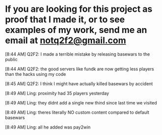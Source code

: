 # If you are looking for this project as proof that I made it, or to see examples of my work, send me an email at notq2f2@gmail.com


[8:44 AM] Q2F2: I made a terrible mistake by releasing basewars to the public

[8:44 AM] Q2F2: the good servers like fundk are now getting less players than the hacks using my code

[8:45 AM] Q2F2: I think I might have actually killed basewars by accident


[8:49 AM] Ling: proximity had 35 players yesterday

[8:49 AM] Ling: they didnt add a single new thind since last time we visited

[8:49 AM] Ling: theres literally NO custom content compared to default basewars

[8:49 AM] Ling: all he added was pay2win
